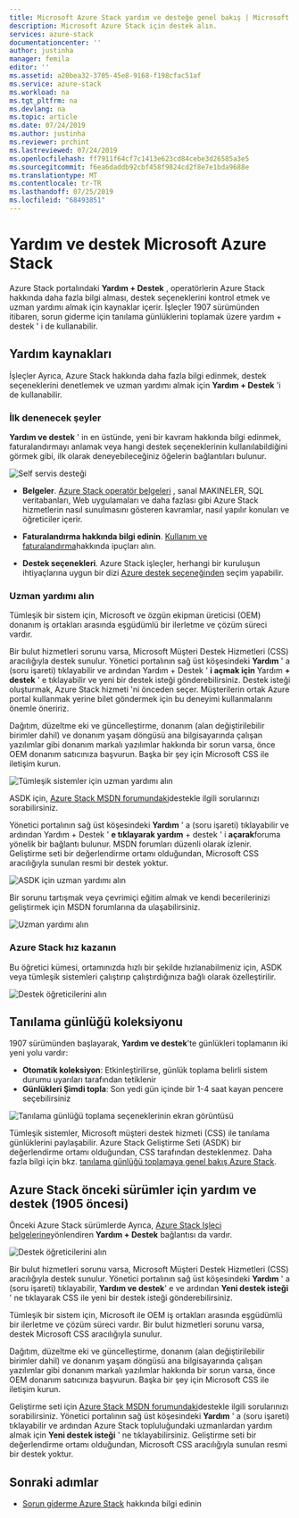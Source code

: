 ```yaml
---
title: Microsoft Azure Stack yardım ve desteğe genel bakış | Microsoft Docs
description: Microsoft Azure Stack için destek alın.
services: azure-stack
documentationcenter: ''
author: justinha
manager: femila
editor: ''
ms.assetid: a20bea32-3705-45e8-9168-f198cfac51af
ms.service: azure-stack
ms.workload: na
ms.tgt_pltfrm: na
ms.devlang: na
ms.topic: article
ms.date: 07/24/2019
ms.author: justinha
ms.reviewer: prchint
ms.lastreviewed: 07/24/2019
ms.openlocfilehash: ff7911f64cf7c1413e623cd84cebe3d26585a3e5
ms.sourcegitcommit: f6ea6daddb92cbf458f9824cd2f8e7e1bda9688e
ms.translationtype: MT
ms.contentlocale: tr-TR
ms.lasthandoff: 07/25/2019
ms.locfileid: "68493851"
---
```

# <a name="microsoft-azure-stack-help-and-support"></a>Yardım ve destek Microsoft Azure Stack

Azure Stack portalındaki **Yardım + Destek** , operatörlerin Azure Stack hakkında daha fazla bilgi alması, destek seçeneklerini kontrol etmek ve uzman yardımı almak için kaynaklar içerir. İşleçler 1907 sürümünden itibaren, sorun giderme için tanılama günlüklerini toplamak üzere yardım + destek ' i de kullanabilir.  

## <a name="help-resources"></a>Yardım kaynakları 

İşleçler Ayrıca, Azure Stack hakkında daha fazla bilgi edinmek, destek seçeneklerini denetlemek ve uzman yardımı almak için **Yardım + Destek** 'i de kullanabilir. 

### <a name="things-to-try-first"></a>İlk denenecek şeyler

**Yardım ve destek** ' in en üstünde, yeni bir kavram hakkında bilgi edinmek, faturalandırmayı anlamak veya hangi destek seçeneklerinin kullanılabildiğini görmek gibi, ilk olarak deneyebileceğiniz öğelerin bağlantıları bulunur. 

![Self servis desteği](media/azure-stack-help-and-support/get-support-tiles.png)

- **Belgeler**. [Azure Stack operatör belgeleri](index.yml) , sanal MAKINELER, SQL veritabanları, Web uygulamaları ve daha fazlası gibi Azure Stack hizmetlerin nasıl sunulmasını gösteren kavramlar, nasıl yapılır konuları ve öğreticiler içerir. 

- **Faturalandırma hakkında bilgi edinin**. [Kullanım ve faturalandırma](azure-stack-billing-and-chargeback.md)hakkında ipuçları alın.

- **Destek seçenekleri**. Azure Stack işleçler, herhangi bir kuruluşun ihtiyaçlarına uygun bir dizi [Azure destek seçeneğinden](https://aka.ms/azstacksupport) seçim yapabilir. 

### <a name="get-expert-help"></a>Uzman yardımı alın 

Tümleşik bir sistem için, Microsoft ve özgün ekipman üreticisi (OEM) donanım iş ortakları arasında eşgüdümlü bir ilerletme ve çözüm süreci vardır.

Bir bulut hizmetleri sorunu varsa, Microsoft Müşteri Destek Hizmetleri (CSS) aracılığıyla destek sunulur. Yönetici portalının sağ üst köşesindeki **Yardım** ' a (soru işareti) tıklayabilir ve ardından Yardım + Destek ' **i açmak için** Yardım **+ destek** ' e tıklayabilir ve yeni bir destek isteği gönderebilirsiniz. Destek isteği oluşturmak, Azure Stack hizmeti 'ni önceden seçer. Müşterilerin ortak Azure portal kullanmak yerine bilet göndermek için bu deneyimi kullanmalarını önemle öneririz. 

Dağıtım, düzeltme eki ve güncelleştirme, donanım (alan değiştirilebilir birimler dahil) ve donanım yaşam döngüsü ana bilgisayarında çalışan yazılımlar gibi donanım markalı yazılımlar hakkında bir sorun varsa, önce OEM donanım satıcınıza başvurun. Başka bir şey için Microsoft CSS ile iletişim kurun.

![Tümleşik sistemler için uzman yardımı alın](media/azure-stack-help-and-support/get-support-integrated.png)

ASDK için, [Azure Stack MSDN forumundaki](https://social.msdn.microsoft.com/Forums/azure/home?forum=azurestack)destekle ilgili sorularınızı sorabilirsiniz. 

Yönetici portalının sağ üst köşesindeki **Yardım** ' a (soru işareti) tıklayabilir ve ardından Yardım + Destek ' **e tıklayarak yardım** + destek ' i **açarak**foruma yönelik bir bağlantı bulunur. MSDN forumları düzenli olarak izlenir.  
Geliştirme seti bir değerlendirme ortamı olduğundan, Microsoft CSS aracılığıyla sunulan resmi bir destek yoktur.

![ASDK için uzman yardımı alın](media/azure-stack-help-and-support/get-support-asdk.png)

Bir sorunu tartışmak veya çevrimiçi eğitim almak ve kendi becerilerinizi geliştirmek için MSDN forumlarına da ulaşabilirsiniz. 

![Uzman yardımı alın](media/azure-stack-help-and-support/get-support-cards.png)

### <a name="get-up-to-speed-with-azure-stack"></a>Azure Stack hız kazanın

Bu öğretici kümesi, ortamınızda hızlı bir şekilde hızlanabilmeniz için, ASDK veya tümleşik sistemleri çalıştırıp çalıştırdığınıza bağlı olarak özelleştirilir. 

![Destek öğreticilerini alın](media/azure-stack-help-and-support/get-support-tutorials.png)

## <a name="diagnostic-log-collection"></a>Tanılama günlüğü koleksiyonu

1907 sürümünden başlayarak, **Yardım ve destek**'te günlükleri toplamanın iki yeni yolu vardır:

- **Otomatik koleksiyon**: Etkinleştirilirse, günlük toplama belirli sistem durumu uyarıları tarafından tetiklenir 
- **Günlükleri Şimdi topla**: Son yedi gün içinde bir 1-4 saat kayan pencere seçebilirsiniz

![Tanılama günlüğü toplama seçeneklerinin ekran görüntüsü](media/azure-stack-automatic-log-collection/azure-stack-log-collection-overview.png)

Tümleşik sistemler, Microsoft müşteri destek hizmeti (CSS) ile tanılama günlüklerini paylaşabilir. Azure Stack Geliştirme Seti (ASDK) bir değerlendirme ortamı olduğundan, CSS tarafından desteklenmez. Daha fazla bilgi için bkz. [tanılama günlüğü toplamaya genel bakış Azure Stack](azure-stack-diagnostic-log-collection-overview.md).



## <a name="help-and-support-for-earlier-releases-azure-stack-pre-1905"></a>Azure Stack önceki sürümler için yardım ve destek (1905 öncesi)

Önceki Azure Stack sürümlerde Ayrıca, [Azure Stack Işleci belgelerine](https://aka.ms/adminportaldocs)yönlendiren **Yardım + Destek** bağlantısı da vardır.

![Destek öğreticilerini alın](media/azure-stack-help-and-support/get-support-previous.png)

Bir bulut hizmetleri sorunu varsa, Microsoft Müşteri Destek Hizmetleri (CSS) aracılığıyla destek sunulur. Yönetici portalının sağ üst köşesindeki **Yardım** ' a (soru işareti) tıklayabilir, **Yardım ve destek**' e ve ardından **Yeni destek isteği** ' ne tıklayarak CSS ile yeni bir destek isteği gönderebilirsiniz.

Tümleşik bir sistem için, Microsoft ile OEM iş ortakları arasında eşgüdümlü bir ilerletme ve çözüm süreci vardır. Bir bulut hizmetleri sorunu varsa, destek Microsoft CSS aracılığıyla sunulur. 

Dağıtım, düzeltme eki ve güncelleştirme, donanım (alan değiştirilebilir birimler dahil) ve donanım yaşam döngüsü ana bilgisayarında çalışan yazılımlar gibi donanım markalı yazılımlar hakkında bir sorun varsa, önce OEM donanım satıcınıza başvurun. Başka bir şey için Microsoft CSS ile iletişim kurun.

Geliştirme seti için [Azure Stack MSDN forumundaki](https://social.msdn.microsoft.com/Forums/azure/home?forum=azurestack)destekle ilgili sorularınızı sorabilirsiniz. Yönetici portalının sağ üst köşesindeki **Yardım** ' a (soru işareti) tıklayabilir ve ardından Azure Stack topluluğundaki uzmanlardan yardım almak için **Yeni destek isteği** ' ne tıklayabilirsiniz.
Geliştirme seti bir değerlendirme ortamı olduğundan, Microsoft CSS aracılığıyla sunulan resmi bir destek yoktur.

## <a name="next-steps"></a>Sonraki adımlar

- [Sorun giderme Azure Stack](azure-stack-troubleshooting.md) hakkında bilgi edinin